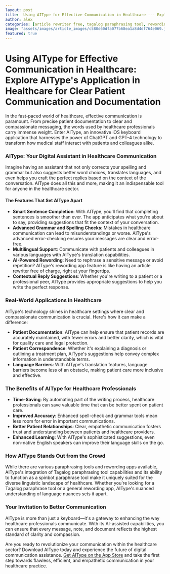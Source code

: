 ```yaml
---
layout: post
title:  Using AIType for Effective Communication in Healthcare --- Explore AIType's application in healthcare for clear patient communication and documentation.
author: alex
categories: [article rewriter free, tagalog paraphrasing tool, rewording app, tagalog paraphrase tool, re wording app, paraphrasing spinbot, spinbot paraphrase tool]
image: "assets/images/article_images/c580d60dfa077b68ea1a8d4df764e069.jpg"
featured: true
---
```


# Using AIType for Effective Communication in Healthcare: Explore AIType's Application in Healthcare for Clear Patient Communication and Documentation

In the fast-paced world of healthcare, effective communication is paramount. From precise patient documentation to clear and compassionate messaging, the words used by healthcare professionals carry immense weight. Enter AIType, an innovative iOS keyboard application that harnesses the power of ChatGPT and GPT-4 technology to transform how medical staff interact with patients and colleagues alike. 

### AIType: Your Digital Assistant in Healthcare Communication

Imagine having an assistant that not only corrects your spelling and grammar but also suggests better word choices, translates languages, and even helps you craft the perfect replies based on the context of the conversation. AIType does all this and more, making it an indispensable tool for anyone in the healthcare sector.

#### The Features That Set AIType Apart

- **Smart Sentence Completion**: With AIType, you'll find that completing sentences is smoother than ever. The app anticipates what you're about to say, providing suggestions that fit the context of your conversation.
- **Advanced Grammar and Spelling Checks**: Mistakes in healthcare communication can lead to misunderstandings or worse. AIType's advanced error-checking ensures your messages are clear and error-free.
- **Multilingual Support**: Communicate with patients and colleagues in various languages with AIType's translation capabilities.
- **AI-Powered Rewording**: Need to rephrase a sensitive message or avoid repetition? AIType's rewording app feature is like having an article rewriter free of charge, right at your fingertips.
- **Contextual Reply Suggestions**: Whether you're writing to a patient or a professional peer, AIType provides appropriate suggestions to help you write the perfect response.

### Real-World Applications in Healthcare

AIType's technology shines in healthcare settings where clear and compassionate communication is crucial. Here's how it can make a difference:

- **Patient Documentation**: AIType can help ensure that patient records are accurately maintained, with fewer errors and better clarity, which is vital for quality care and legal protection.
- **Patient Correspondence**: Whether it's explaining a diagnosis or outlining a treatment plan, AIType's suggestions help convey complex information in understandable terms.
- **Language Barriers**: With AIType's translation features, language barriers become less of an obstacle, making patient care more inclusive and effective.

### The Benefits of AIType for Healthcare Professionals

- **Time-Saving**: By automating part of the writing process, healthcare professionals can save valuable time that can be better spent on patient care.
- **Improved Accuracy**: Enhanced spell-check and grammar tools mean less room for error in important communications.
- **Better Patient Relationships**: Clear, empathetic communication fosters trust and understanding between patients and healthcare providers.
- **Enhanced Learning**: With AIType's sophisticated suggestions, even non-native English speakers can improve their language skills on the go.

### How AIType Stands Out from the Crowd

While there are various paraphrasing tools and rewording apps available, AIType's integration of Tagalog paraphrasing tool capabilities and its ability to function as a spinbot paraphrase tool make it uniquely suited for the diverse linguistic landscape of healthcare. Whether you're looking for a Tagalog paraphrase tool or a general rewording app, AIType's nuanced understanding of language nuances sets it apart.

### Your Invitation to Better Communication

AIType is more than just a keyboard—it's a gateway to enhancing the way healthcare professionals communicate. With its AI-assisted capabilities, you can ensure that every message, note, and document reflects the highest standard of clarity and compassion.

Are you ready to revolutionize your communication within the healthcare sector? Download AIType today and experience the future of digital communication assistance. [Get AIType on the App Store](https://apps.apple.com/us/app/aitype-grammar-check-keyboard/id6469163944) and take the first step towards flawless, efficient, and empathetic communication in your healthcare practice.